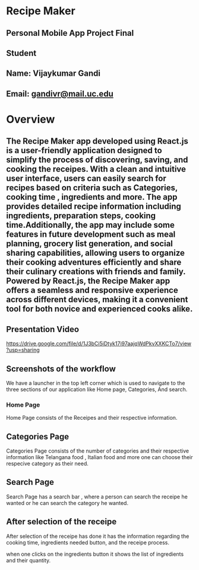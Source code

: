 # Recipe Maker

## Personal Mobile App Project Final

## Student 

## Name: Vijaykumar Gandi

## Email: gandivr@mail.uc.edu

# Overview

## The Recipe Maker app developed using React.js is a user-friendly application designed to simplify the process of discovering, saving, and cooking the receipes. With a clean and intuitive user interface, users can easily search for recipes based on criteria such as Categories, cooking time , ingredients and more. The app provides detailed recipe information including ingredients, preparation steps, cooking time.Additionally, the app may include some features in future development such as meal planning, grocery list generation, and social sharing capabilities, allowing users to organize their cooking adventures efficiently and share their culinary creations with friends and family. Powered by React.js, the Recipe Maker app offers a seamless and responsive experience across different devices, making it a convenient tool for both novice and experienced cooks alike.


## Presentation Video

https://drive.google.com/file/d/1J3bCi5iDtyk17i97aajqWdPkvXXKCTo7/view?usp=sharing


## Screenshots of the workflow

We have a launcher in the top left corner which is used to navigate to the three sections of our application like Home page, Categories, And search.

### Home Page

Home Page consists of the Receipes and their respective information.

## Categories Page

Categories Page consists of the number of categories and their respective information like Telangana food , Italian food and more one can choose their respecive category as their need.


## Search  Page

Search Page has a search bar , where a person can search the receipe he wanted or he can search the category he wanted.

## After selection of the receipe

After selection of the receipe has done it has the information regarding the cooking time, ingredients needed button, and the receipe process.

when one clicks on the ingredients button it shows the list of ingredients and their quantity.







